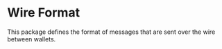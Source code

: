 # Wire Format

This package defines the format of messages that are sent over the wire between wallets.
